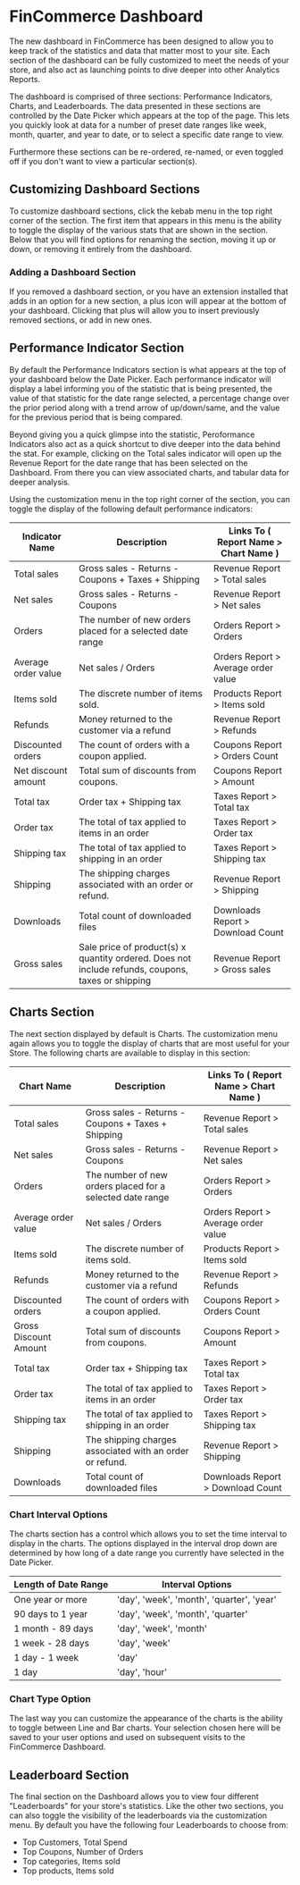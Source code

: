 # FinCommerce Dashboard
The new dashboard in FinCommerce has been designed to allow you to keep track of the statistics and data that matter most to your site. Each section of the dashboard can be fully customized to meet the needs of your store, and also act as launching points to dive deeper into other Analytics Reports.

The dashboard is comprised of three sections: Performance Indicators, Charts, and Leaderboards. The data presented in these sections are controlled by the Date Picker which appears at the top of the page. This lets you quickly look at data for a number of preset date ranges like week, month, quarter, and year to date, or to select a specific date range to view.

Furthermore these sections can be re-ordered, re-named, or even toggled off if you don't want to view a particular section(s).

## Customizing Dashboard Sections
To customize dashboard sections, click the kebab menu in the top right corner of the section. The first item that appears in this menu is the ability to toggle the display of the various stats that are shown in the section. Below that you will find options for renaming the section, moving it up or down, or removing it entirely from the dashboard.

### Adding a Dashboard Section
If you removed a dashboard section, or you have an extension installed that adds in an option for a new section, a plus icon will appear at the bottom of your dashboard. Clicking that plus will allow you to insert previously removed sections, or add in new ones.

## Performance Indicator Section
By default the Performance Indicators section is what appears at the top of your dashboard below the Date Picker. Each performance indicator will display a label informing you of the statistic that is being presented, the value of that statistic for the date range selected, a percentage change over the prior period along with a trend arrow of up/down/same, and the value for the previous period that is being compared.

Beyond giving you a quick glimpse into the statistic, Peroformance Indicators also act as a quick shortcut to dive deeper into the data behind the stat. For example, clicking on the Total sales indicator will open up the Revenue Report for the date range that has been selected on the Dashboard. From there you can view associated charts, and tabular data for deeper analysis.

Using the customization menu in the top right corner of the section, you can toggle the display of the following default performance indicators:

| Indicator Name  | Description  | Links To ( Report Name > Chart Name ) |
|---|---|---|
| Total sales | Gross sales - Returns - Coupons + Taxes + Shipping | Revenue Report > Total sales | 
| Net sales | Gross sales - Returns - Coupons | Revenue Report > Net sales |
| Orders | The number of new orders placed for a selected date range | Orders Report > Orders |
| Average order value | Net sales / Orders | Orders Report > Average order value | 
| Items sold | The discrete number of items sold. | Products Report > Items sold | 
| Refunds | Money returned to the customer via a refund | Revenue Report > Refunds | 
| Discounted orders | The count of orders with a coupon applied. | Coupons Report > Orders Count | 
| Net discount amount | Total sum of discounts from coupons. | Coupons Report > Amount | 
| Total tax | Order tax + Shipping tax | Taxes Report > Total tax | 
| Order tax | The total of tax applied to items in an order | Taxes Report > Order tax | 
| Shipping tax | The total of tax applied to shipping in an order | Taxes Report > Shipping tax | 
| Shipping | The shipping charges associated with an order or refund. | Revenue Report > Shipping | 
| Downloads | Total count of downloaded files | Downloads Report > Download Count | 
| Gross sales | Sale price of product(s) x quantity ordered. Does not include refunds, coupons, taxes or shipping | Revenue Report > Gross sales | 

## Charts Section
The next section displayed by default is Charts. The customization menu again allows you to toggle the display of charts that are most useful for your Store. The following charts are available to display in this section:

| Chart Name  | Description  | Links To ( Report Name > Chart Name ) |
|---|---|---|
| Total sales | Gross sales - Returns - Coupons + Taxes + Shipping | Revenue Report > Total sales | 
| Net sales | Gross sales - Returns - Coupons | Revenue Report > Net sales |
| Orders | The number of new orders placed for a selected date range | Orders Report > Orders |
| Average order value | Net sales / Orders | Orders Report > Average order value | 
| Items sold | The discrete number of items sold. | Products Report > Items sold | 
| Refunds | Money returned to the customer via a refund | Revenue Report > Refunds | 
| Discounted orders | The count of orders with a coupon applied. | Coupons Report > Orders Count | 
| Gross Discount Amount | Total sum of discounts from coupons. | Coupons Report > Amount | 
| Total tax | Order tax + Shipping tax | Taxes Report > Total tax | 
| Order tax | The total of tax applied to items in an order | Taxes Report > Order tax | 
| Shipping tax | The total of tax applied to shipping in an order | Taxes Report > Shipping tax | 
| Shipping | The shipping charges associated with an order or refund. | Revenue Report > Shipping | 
| Downloads | Total count of downloaded files | Downloads Report > Download Count | 

### Chart Interval Options
The charts section has a control which allows you to set the time interval to display in the charts. The options displayed in the interval drop down are determined by how long of a date range you currently have selected in the Date Picker.

| Length of Date Range  | Interval Options  |
|---|---|
| One year or more | 'day', 'week', 'month', 'quarter', 'year' |
| 90 days to 1 year | 'day', 'week', 'month', 'quarter' |
| 1 month - 89 days | 'day', 'week', 'month' |
| 1 week - 28 days | 'day', 'week' |
| 1 day - 1 week  | 'day' |
| 1 day | 'day', 'hour' |

### Chart Type Option
The last way you can customize the appearance of the charts is the ability to toggle between Line and Bar charts. Your selection chosen here will be saved to your user options and used on subsequent visits to the FinCommerce Dashboard.

## Leaderboard Section
The final section on the Dashboard allows you to view four different "Leaderboards" for your store's statistics. Like the other two sections, you can also toggle the visibility of the leaderboards via the customization menu. By default you have the following four Leaderboards to choose from:

- Top Customers, Total Spend
- Top Coupons, Number of Orders
- Top categories, Items sold
- Top products, Items sold